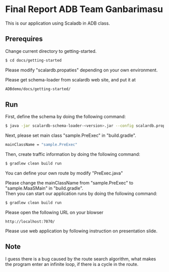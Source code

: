 
# Final Report ADB Team Ganbarimasu

This is our application using Scaladb in ADB class.

## Prerequires

Change current directory to getting-started.
```Bash
$ cd docs/getting-started
```

Please modify "scalardb.propaties" depending on your own environment.

Please get schema-loader from scalardb web site, and put it at
```Bash
ADBdemo/docs/getting-started/
```


## Run

First, define the schema by doing the following command:
```Bash
$ java -jar scalardb-schema-loader-<version>.jar --config scalardb.properties -f sample.json --coordinator
```

Next, please set main class "sample.PreExec" in "build.gradle".
```Bash
mainClassName = "sample.PreExec"
```

Then, create traffic information by doing the following command:
```Bash
$ gradlew clean build run
```
You can define your own route by modify "PreExec.java"

Please change the mainClassName from "sample.PreExec" to "sample.MaaSMain" in "build.gradle".<br>
Then you can start our application runs by doing the following command:
```Bash
$ gradlew clean build run 
```
Please open the following URL on your blowser
```URL
http://localhost:7070/
```

Please use web application by following instruction on presentation slide.

## Note
I guess there is a bug caused by the route search algorithm, what makes the program enter an infinite loop, if there is a cycle in the route.